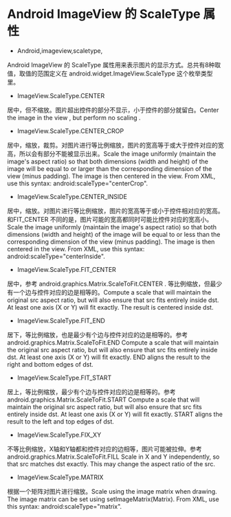 # Android ImageView 的 ScaleType 属性
- Android,imageview,scaletype,

Android ImageView 的 ScaleType 属性用来表示图片的显示方式。总共有8种取值，取值的范围定义在 android.widget.ImageView.ScaleType 这个枚举类型里。


 - ImageView.ScaleType.CENTER
 
居中，但不缩放。图片超出控件的部分不显示，小于控件的部分就留白。Center the image in the view , but perform no scaling .

 - ImageView.ScaleType.CENTER_CROP

 居中，缩放，裁剪。对图片进行等比例缩放，图片的宽高等于或大于控件对应的宽高，所以会有部分不能被显示出来。Scale the image uniformly (maintain the image's aspect ratio) so that both dimensions (width and height) of the image will be equal to or larger than the corresponding dimension of the view (minus padding). The image is then centered in the view. From XML, use this syntax: android:scaleType="centerCrop".

 - ImageView.ScaleType.CENTER_INSIDE

 居中，缩放。对图片进行等比例缩放，图片的宽高等于或小于控件相对应的宽高。和FIT_CENTER 不同的是，图片可能的宽高都同时可能比控件对应的宽高小。Scale the image uniformly (maintain the image's aspect ratio) so that both dimensions (width and height) of the image will be equal to or less than the corresponding dimension of the view (minus padding). The image is then centered in the view. From XML, use this syntax: android:scaleType="centerInside".

 - ImageView.ScaleType.FIT_CENTER

 居中，参考 android.graphics.Matrix.ScaleToFit.CENTER . 等比例缩放，但最少有一个边与控件对应的边是相等的。Compute a scale that will maintain the original src aspect ratio, but will also ensure that src fits entirely inside dst. At least one axis (X or Y) will fit exactly. The result is centered inside dst.

 - ImageView.ScaleType.FIT_END

 居下，等比例缩放，也是最少有个边与控件对应的边是相等的。参考 android.graphics.Matrix.ScaleToFit.END  Compute a scale that will maintain the original src aspect ratio, but will also ensure that src fits entirely inside dst. At least one axis (X or Y) will fit exactly. END aligns the result to the right and bottom edges of dst.

 - ImageView.ScaleType.FIT_START

 居上，等比例缩放，最少有个边与控件对应的边是相等的。参考 android.graphics.Matrix.ScaleToFit.START  Compute a scale that will maintain the original src aspect ratio, but will also ensure that src fits entirely inside dst. At least one axis (X or Y) will fit exactly. START aligns the result to the left and top edges of dst.

 - ImageView.ScaleType.FIX_XY

 不等比例缩放，X轴和Y轴都和控件对应的边相等，图片可能被拉伸。参考 android.graphics.Matrix.ScaleToFit.FILL  Scale in X and Y independently, so that src matches dst exactly. This may change the aspect ratio of the src.

 - ImageView.ScaleType.MATRIX

 根据一个矩阵对图片进行缩放。Scale using the image matrix when drawing. The image matrix can be set using setImageMatrix(Matrix). From XML, use this syntax: android:scaleType="matrix".